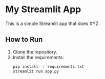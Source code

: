 # My Streamlit App

This is a simple Streamlit app that does XYZ.

## How to Run
1. Clone the repository.
2. Install the requirements:
   ```bash
   pip install -r requirements.txt
   streamlit run app.py
